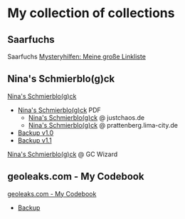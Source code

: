 # My collection of collections

## Saarfuchs

Saarfuchs [Mysteryhilfen: Meine große Linkliste](https://www.saarfuchs.com/mysteryhilfen/mysteryhilfen-meine-grosse-linkliste)

## Nina's Schmierblo(g)ck

[Nina's Schmierblo(g)ck](http://www.justchaos.de/)

* [Nina's Schmierblo(g)ck](http://bit.ly/ninasmysteriesolverblogalspdf) PDF
  * [Nina's Schmierblo(g)ck](http://www.justchaos.de/blog/ninas_schmierblogck_mysteries_loesen_als.pdf) @ justchaos.de
  * [Nina's Schmierblo(g)ck](https://prattenberg.lima-city.de/lostresviajeros/documents/ninas_schmierblogck_mysteries_loesen_als.pdf) @ prattenberg.lima-city.de
* [Backup v1.0](./backup/ninas_schmierblogck_mysteries_loesen_als_v1.0)
* [Backup v1.1](./backup/ninas_schmierblogck_mysteries_loesen_als_v1.1.pdf)

[Nina's Schmierblo(g)ck](https://blog.gcwizard.net/manual/losen-von-mysteries/ninas-schmierblogck/) @ GC Wizard

## geoleaks.com - My Codebook

[geoleaks.com - My Codebook](https://geoleaks.com/MIJN_CODEBOEK_DEEL_3.pdf)

* [Backup](./backup/MIJN_CODEBOEK_DEEL_3.pdf)
